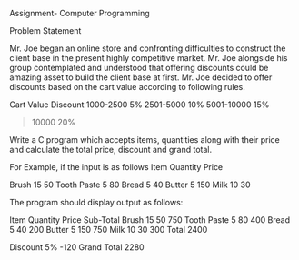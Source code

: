 Assignment- Computer Programming

Problem Statement

Mr.  Joe  began  an  online  store  and  confronting  difficulties  to  construct  the  client  base  in  the  present 
highly  competitive  market.  Mr.  Joe  alongside  his  group  contemplated  and  understood  that  offering 
discounts  could  be  amazing  asset  to  build  the  client  base  at  first.  Mr.  Joe  decided  to  offer  discounts 
based on the cart value according to following rules.

Cart Value Discount
1000-2500 5%
2501-5000 10%
5001-10000 15%
>10000 20%

Write a C program which accepts items, quantities along with their price and calculate the total price, 
discount and grand total.

For Example, if the input is as follows
Item Quantity Price

Brush 15 50
Tooth Paste 5 80
Bread 5 40
Butter 5 150
Milk 10 30

The program should display output as follows:

Item Quantity Price Sub-Total
Brush 15 50 750
Tooth Paste 5 80 400
Bread 5 40 200
Butter 5 150 750
Milk 10 30 300
Total 2400

Discount 5% -120
Grand Total 2280
